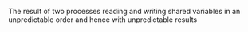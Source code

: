 The result of two processes reading and writing shared variables in an unpredictable order and hence with unpredictable results